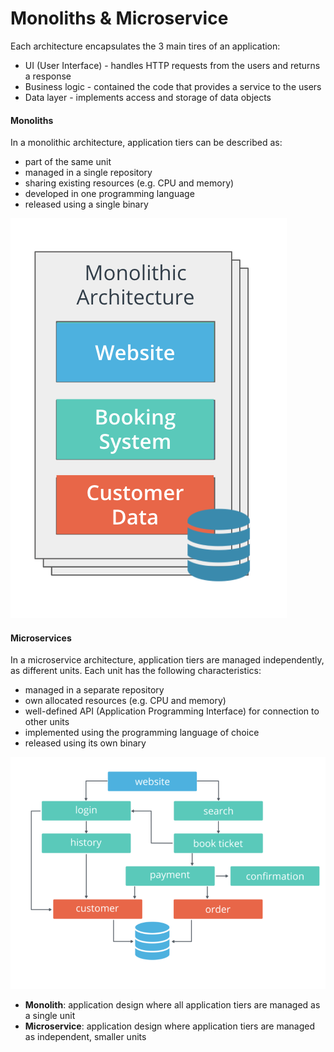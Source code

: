 # Monoliths & Microservice

Each architecture encapsulates the 3 main tires of an application:

* UI \(User Interface\) - handles HTTP requests from the users and returns a response
* Business logic - contained the code that provides a service to the users
* Data layer - implements access and storage of data objects



#### Monoliths <a id="monoliths"></a>

In a monolithic architecture, application tiers can be described as:

* part of the same unit
* managed in a single repository
* sharing existing resources \(e.g. CPU and memory\)
* developed in one programming language
* released using a single binary

![](.gitbook/assets/monoliths.png)



#### Microservices <a id="microservices"></a>

In a microservice architecture, application tiers are managed independently, as different units. Each unit has the following characteristics:

* managed in a separate repository
* own allocated resources \(e.g. CPU and memory\)
* well-defined API \(Application Programming Interface\) for connection to other units
* implemented using the programming language of choice
* released using its own binary

![](.gitbook/assets/micro.png)



* **Monolith**: application design where all application tiers are managed as a single unit
* **Microservice**: application design where application tiers are managed as independent, smaller units

